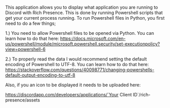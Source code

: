 This application allows you to display what application you are running to Discord with Rich Presence. This is done by
running Powershell scripts that get your current process running. To run Powershell files in Python, you first need to
do a few things;

1.) You need to allow Powershell files to be opened via Python. You can learn how to do that here:
    https://docs.microsoft.com/en-us/powershell/module/microsoft.powershell.security/set-executionpolicy?view=powershell-6

2.) To properly read the data I would recommend setting the default encoding of Powershell to UTF-8. You can learn
    how to do that here:
    https://stackoverflow.com/questions/40098771/changing-powershells-default-output-encoding-to-utf-8

Also, if you an icon to be displayed it needs to be uploaded here:

https://discordapp.com/developers/applications/`Your Client ID`/rich-presence/assets
